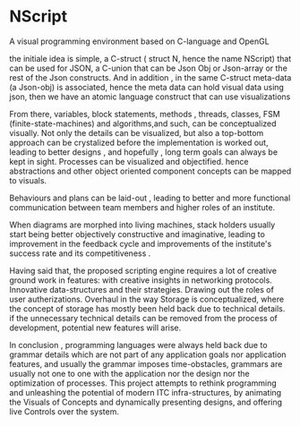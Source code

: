 # NScript
A visual programming environment based on C-language and OpenGL

the initiale idea is simple, a C-struct ( struct N, hence the name NScript) that can be used for JSON, a C-union that can be  Json Obj or Json-array or the rest of the Json constructs. And in addition , in the same C-struct meta-data (a Json-obj) is associated, hence the meta data can hold visual data using json, then we have an atomic language construct that can use visualizations

From there, variables, block statements, methods , threads, classes, FSM (finite-state-machines) and algorithms,and such, can be conceptualized visually.
Not only the details can be visualized, but also a top-bottom approach can be crystalized before the implementation is worked out, leading to better designs , and hopefully , long term goals can always be kept in sight. Processes can be visualized and objectified. hence abstractions and other object oriented component concepts can be mapped to visuals.

Behaviours and plans can be laid-out , leading to better and more functional communication between team members and higher roles of an institute.

When diagrams are morphed into living machines, stack holders usually start being better objectively constructive and imaginative, leading to improvement in the feedback cycle and improvements of the institute's success rate and its competitiveness .

Having said that, the proposed scripting engine requires a lot of creative ground work in features: with creative insights in networking protocols. Innovative data-structures and their strategies. Drawing out the roles of user autherizations. Overhaul in the way Storage is conceptualized, where the concept of storage has mostly been held back due to technical details. if the unnecessary technical details can be removed from the process of development, potential new features will arise.

In conclusion , programming languages were always held back due to grammar details which are not part of any application goals nor application features, and usually the grammar imposes time-obstacles, grammars are usually not one to one with the application nor the design nor the optimization of processes. This project attempts to rethink programming and unleashing the potential of modern ITC infra-structures, by animating the Visuals of Concepts and dynamically presenting designs, and offering live Controls over the system.
